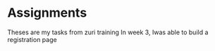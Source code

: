 # Assignments
Theses are my tasks from zuri training
In week 3, Iwas able to build a registration page

